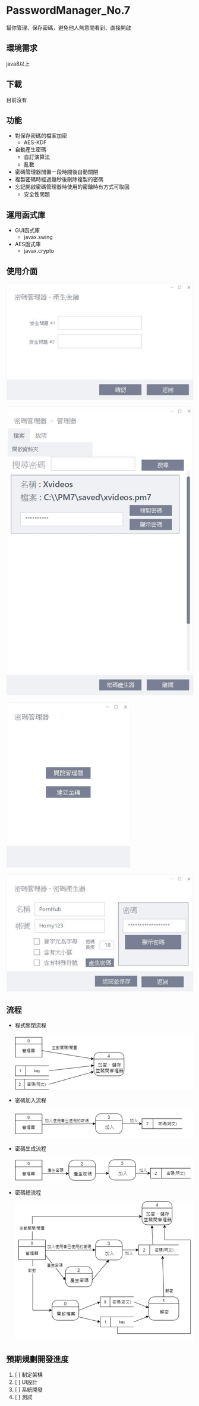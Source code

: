 # PasswordManager_No.7
幫你管理、保存密碼，避免他人無意間看到、直接開啟

## 環境需求
java8以上

## 下載
目前沒有

## 功能
- 對保存密碼的檔案加密
  - AES-KDF
- 自動產生密碼
  - 自訂演算法
  - 亂數
- 密碼管理器閒置一段時間後自動關閉
- 複製密碼時經過幾秒後刪除複製的密碼
- 忘記開啟密碼管理器時使用的密鑰時有方式可取回
  - 安全性問題

## 運用函式庫
- GUI函式庫
  - javax.swing
- AES函式庫
  - javax.crypto

## 使用介面
![選單](readmeImage/KeyMaker.jpg "選單")

![管理器畫面](readmeImage/insidePage.jpg "管理器畫面")

![產生key](readmeImage/menu.jpg "產生key")

![密碼產生](readmeImage/pwdGenerater.jpg "密碼產生")

## 流程
- 程式關閉流程

  ![程式關閉流程](readmeImage/密碼管理器_關閉.png "程式關閉流程")

- 密碼加入流程

  ![密碼加入流程](readmeImage/密碼管理器_加入.png "密碼加入流程")

- 密碼生成流程

  ![密碼生成流程](readmeImage/密碼管理器_產生密碼.png "密碼生成流程")

- 密碼總流程

  ![密碼總流程](readmeImage/密碼管理器_總流程.png "密碼總流程")

## 預期規劃開發進度
1. [ ] 制定架構
2. [ ] UI設計
3. [ ] 系統開發
4. [ ] 測試
